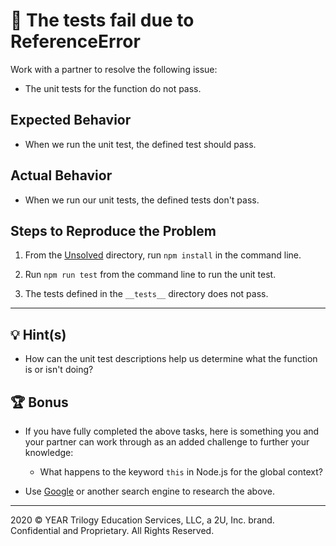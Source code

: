 # 🐛 The tests fail due to ReferenceError

Work with a partner to resolve the following issue:

* The unit tests for the function do not pass.

## Expected Behavior

* When we run the unit test, the defined test should pass.

## Actual Behavior

* When we run our unit tests, the defined tests don't pass.

## Steps to Reproduce the Problem

1. From the [Unsolved](./Unsolved) directory, run `npm install` in the command line.

2. Run `npm run test` from the command line to run the unit test.

3. The tests defined in the `__tests__` directory does not pass.

---

## 💡 Hint(s)

* How can the unit test descriptions help us determine what the function is or isn't doing?

## 🏆 Bonus

* If you have fully completed the above tasks, here is something you and your partner can work through as an added challenge to further your knowledge:

  * What happens to the keyword `this` in Node.js for the global context?

* Use [Google](https://www.google.com) or another search engine to research the above.
  
---
2020 © YEAR Trilogy Education Services, LLC, a 2U, Inc. brand. Confidential and Proprietary. All Rights Reserved.